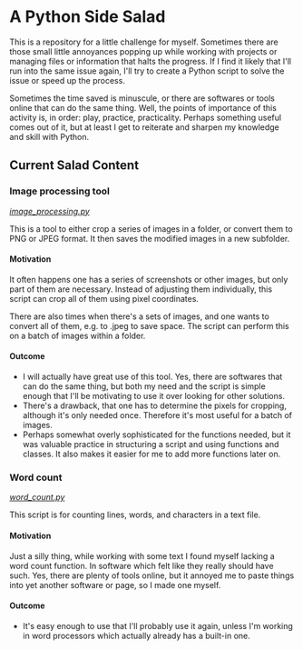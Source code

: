 # A Python Side Salad

This is a repository for a little challenge for myself. Sometimes there are those small little annoyances popping up while working with projects or managing files or information that halts the progress. If I find it likely that I'll run into the same issue again, I'll try to create a Python script to solve the issue or speed up the process. 

Sometimes the time saved is minuscule, or there are softwares or tools online that can do the same thing. Well, the points of importance of this activity is, in order: play, practice, practicality. Perhaps something useful comes out of it, but at least I get to reiterate and sharpen my knowledge and skill with Python.



## Current Salad Content 

### Image processing tool
[*image_processing.py*](https://github.com/elmwall/PythonSalad/blob/main/Tools/image_processing.py)

This is a tool to either crop a series of images in a folder, or convert them to PNG or JPEG format. It then saves the modified images in a new subfolder.

#### Motivation
It often happens one has a series of screenshots or other images, but only part of them are necessary. Instead of adjusting them individually, this script can crop all of them using pixel coordinates.

There are also times when there's a sets of images, and one wants to convert all of them, e.g. to .jpeg to save space. The script can perform this on a batch of images within a folder.

#### Outcome
- I will actually have great use of this tool. Yes, there are softwares that can do the same thing, but both my need and the script is simple enough that I'll be motivating to use it over looking for other solutions. 
- There's a drawback, that one has to determine the pixels for cropping, although it's only needed once. Therefore it's most useful for a batch of images.
- Perhaps somewhat overly sophisticated for the functions needed, but it was valuable practice in structuring a script and using functions and classes. It also makes it easier for me to add more functions later on.



### Word count
[*word_count.py*](https://github.com/elmwall/PythonSalad/blob/main/Tools/word_count.py)

This script is for counting lines, words, and characters in a text file.

#### Motivation

Just a silly thing, while working with some text I found myself lacking a word count function. In software which felt like they really should have such. Yes, there are plenty of tools online, but it annoyed me to paste things into yet another software or page, so I made one myself.

#### Outcome
- It's easy enough to use that I'll probably use it again, unless I'm working in word processors which actually already has a built-in one.